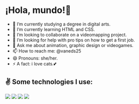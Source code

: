 # ¡Hola, mundo!👋


- 📖 I’m currently studying a degree in digital arts.
- 🌱 I’m currently learning HTML and CSS.
- 👯 I’m looking to collaborate on a videomapping project.
- 🤔 I’m looking for help with pro tips on how to get a first job.
- 💬 Ask me about animation, graphic design or videogames.
- 📫 How to reach me: @vaneds25
- 😄 Pronouns: she/her.
- ⚡ A fact: i love cats.💕

## ✌️ Some technologies I use: 
<img src="https://img.shields.io/badge/HTML5-E34F26?style=for-the-badge&logo=html5&logoColor=white" />
<img src="https://img.shields.io/badge/CSS3-1572B6?style=for-the-badge&logo=css3&logoColor=white" />
<img src="https://img.shields.io/badge/JavaScript-323330?style=for-the-badge&logo=javascript&logoColor=F7DF1E" />
<img src="https://img.shields.io/badge/GitHub-100000?style=for-the-badge&logo=github&logoColor=white" />





